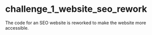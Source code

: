 # challenge_1_website_seo_rework
The code for an SEO website is reworked to make the website more accessible.
